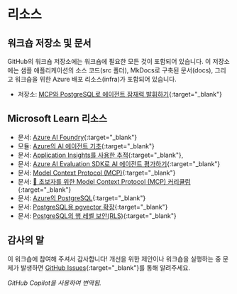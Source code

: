 # 리소스

## 워크숍 저장소 및 문서

GitHub의 워크숍 저장소에는 워크숍에 필요한 모든 것이 포함되어 있습니다. 이 저장소에는 샘플 애플리케이션의 소스 코드(src 폴더), MkDocs로 구축된 문서(docs), 그리고 워크숍을 위한 Azure 배포 리소스(infra)가 포함되어 있습니다.

* 저장소: [MCP와 PostgreSQL로 에이전트 잠재력 발휘하기](https://github.com/microsoft/aitour26-WRK540-unlock-your-agents-potential-with-model-context-protocol){:target="_blank"}

## Microsoft Learn 리소스

* 문서: [Azure AI Foundry](https://learn.microsoft.com/azure/ai-foundry/){:target="_blank"}
* 모듈: [Azure의 AI 에이전트 기초](https://learn.microsoft.com/training/modules/ai-agent-fundamentals/){:target="_blank"}
* 문서: [Application Insights를 사용한 추적](https://learn.microsoft.com/azure/ai-services/agents/concepts/tracing){:target="_blank"}, 
* 문서: [Azure AI Evaluation SDK로 AI 에이전트 평가하기](https://learn.microsoft.com/azure/ai-foundry/how-to/develop/agent-evaluate-sdk){:target="_blank"}
* 문서: [Model Context Protocol (MCP)](https://learn.microsoft.com/azure/developer/azure-mcp-server/){:target="_blank"}
* 문서: [🚀 초보자를 위한 Model Context Protocol (MCP) 커리큘럼](https://github.com/microsoft/mcp-for-beginners/tree/main){:target="_blank"}
* 문서: [Azure의 PostgreSQL](https://learn.microsoft.com/azure/postgresql/){:target="_blank"}
* 문서: [PostgreSQL용 pgvector 확장](https://learn.microsoft.com/azure/postgresql/flexible-server/how-to-use-pgvector){:target="_blank"}
* 문서: [PostgreSQL의 행 레벨 보안(RLS)](https://learn.microsoft.com/azure/postgresql/flexible-server/security-access-control#row-level-security){:target="_blank"}


## 감사의 말

이 워크숍에 참여해 주셔서 감사합니다! 개선을 위한 제안이나 워크숍을 실행하는 중 문제가 발생하면 [GitHub Issues](https://github.com/microsoft/aitour26-WRK540-unlock-your-agents-potential-with-model-context-protocol/issues){:target="_blank"}를 통해 알려주세요.

*GitHub Copilot을 사용하여 번역됨.*
